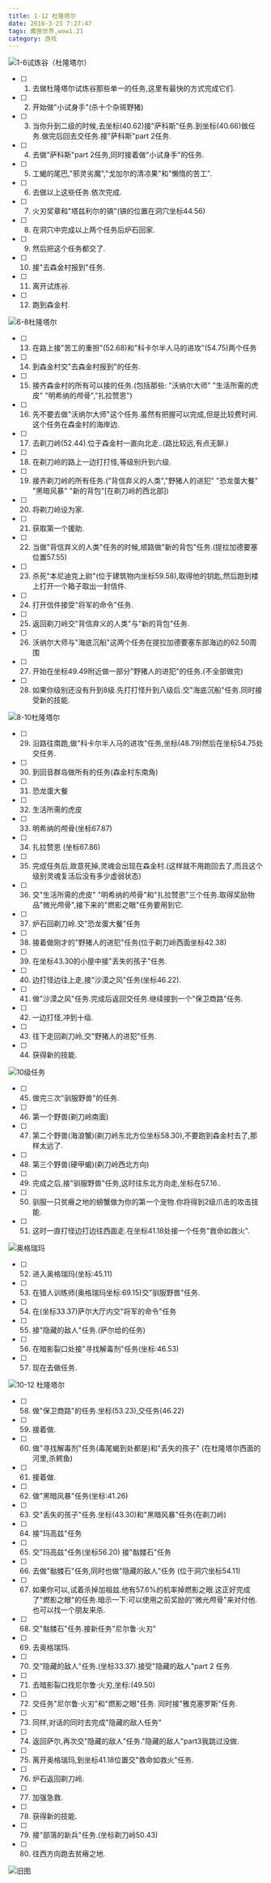 ```yaml
---
title: 1-12 杜隆塔尔
date: 2018-3-25 7:27:47
tags: 魔兽世界,wow1.21
category: 游戏
---
```

![1-6试炼谷（杜隆塔尔）][1]
- [ ] 1. 去做杜隆塔尔试炼谷那些单一的任务,这里有最快的方式完成它们.
- [ ] 2. 开始做"小试身手"(杀十个杂斑野猪)
- [ ] 3. 当你升到二级的时候,去坐标(40.62)接"萨科斯"任务.到坐标(40.66)做任务.做完后回去交任务.接"萨科斯"part 2任务.
- [ ] 4. 去做"萨科斯"part 2任务,同时接着做"小试身手"的任务.
- [ ] 5. 工蝎的尾巴,"邪灵劣魔","戈加尔的清凉果"和"懒惰的苦工".
- [ ] 6. 去做以上这些任务.依次完成.
- [ ] 7. 火刃奖章和"塔兹利尔的镐"(镐的位置在洞穴坐标44.56)
- [ ] 8. 在洞穴中完成以上两个任务后炉石回家.
- [ ] 9. 然后把这个任务都交了.
- [ ] 10. 接"去森金村报到"任务.
- [ ] 11. 离开试炼谷.
- [ ] 12. 跑到森金村.

![6-8杜隆塔尔][2]
- [ ] 13. 在路上接"苦工的重担"(52.68)和"科卡尔半人马的进攻"(54.75)两个任务
- [ ] 14. 到森金村交"去森金村报到"的任务.
- [ ] 15. 接齐森金村的所有可以接的任务.(包括那些: "沃纳尔大师" "生活所需的虎皮" "明希纳的颅骨","扎拉赞恩")
- [ ] 16. 先不要去做"沃纳尔大师"这个任务.虽然有把握可以完成,但是比较费时间.这个任务在森金村的海岸边.
- [ ] 17. 去剃刀岭(52.44).位于森金村一直向北走..(路比较远,有点无聊.)
- [ ] 18. 在剃刀岭的路上一边打打怪,等级别升到六级.
- [ ] 19. 接齐剃刀岭的所有任务.("背信弃义的人类","野猪人的进犯" "恐龙蛋大餐" "黑暗风暴" "新的背包"[在剃刀岭的西北部]) 
- [ ] 20. 将剃刀岭设为家.
- [ ] 21. 获取第一个援助.
- [ ] 22. 当做"背信弃义的人类"任务的时候,顺路做"新的背包"任务.(提拉加德要塞位置57.55)
- [ ] 23. 杀死"本尼迪克上尉"(位于建筑物内坐标59.58),取得他的钥匙,然后跑到楼上打开一个箱子取出一封信件.
- [ ] 24. 打开信件接受"将军的命令"任务.
- [ ] 25. 返回剃刀岭交"背信弃义的人类"与"新的背包"任务.
- [ ] 26. 沃纳尔大师与"海底沉船"这两个任务在提拉加德要塞东部海边的62.50周围
- [ ] 27. 开始在坐标49.49附近做一部分"野猪人的进犯"的任务.(不全部做完)
- [ ] 28. 如果你级别还没有升到8级.先打打怪升到八级后.交"海底沉船"任务.同时接受新的技能.

![8-10杜隆塔尔][3]
- [ ] 29. 沿路往南跑,做"科卡尔半人马的进攻"任务,坐标(48.79)然后在坐标54.75处交任务.
- [ ] 30. 到回音群岛做所有的任务(森金村东南角)
- [ ] 31. 恐龙蛋大餐
- [ ] 32. 生活所需的虎皮
- [ ] 33. 明希纳的颅骨(坐标67.87)
- [ ] 34. 扎拉赞恩 (坐标67.86) 
- [ ] 35. 完成任务后,故意死掉,灵魂会出现在森金村.(这样就不用跑回去了,而且这个级别灵魂复活后没有多少虚弱状态)
- [ ] 36. 交"生活所需的虎皮" "明希纳的颅骨"和"扎拉赞恩"三个任务.取得奖励物品"微光颅骨",接下来的"燃影之眼"任务要用到它.
- [ ] 37. 炉石回剃刀岭.交"恐龙蛋大餐"任务
- [ ] 38. 接着做刚才的"野猪人的进犯"任务(位于剃刀岭西面坐标42.38)
- [ ] 39. 在坐标43.30的小屋中接"丢失的孩子"任务.
- [ ] 40. 边打怪边往上走,接"沙漠之风"任务(坐标46.22).
- [ ] 41. 做"沙漠之风"任务.完成后返回交任务.继续接到一个"保卫商路"任务.
- [ ] 42. 一边打怪,冲到十级.
- [ ] 43. 往下走回剃刀岭,交"野猪人的进犯"任务.
- [ ] 44. 获得新的技能. 

![10级任务][4]
- [ ] 45. 做完三次"驯服野兽"的任务.
- [ ] 46. 第一个野兽(剃刀岭南面)
- [ ] 47. 第二个野兽(海浪蟹)(剃刀岭东北方位坐标58.30),不要跑到森金村去了,那样太远了.
- [ ] 48. 第三个野兽(硬甲蝎)(剃刀岭西北方向)
- [ ] 49. 完成之后,接"驯服野兽"任务,这时往东北方向走,坐标在57.16..
- [ ] 50. 驯服一只贫瘠之地的螃蟹做为你的第一个宠物.你将得到2级爪击的攻击技能. 
- [ ] 51. 这时一直打怪边打边往西面走.在坐标41.18处接一个任务"救命如救火".

![奥格瑞玛][5]
- [ ] 52. 进入奥格瑞玛(坐标:45.11) 
- [ ] 53. 在猎人训练师(奥格瑞玛坐标:69.15)交"驯服野兽"任务. 
- [ ] 54. 在(坐标33.37)萨尔大厅内交"将军的命令"任务
- [ ] 55. 接"隐藏的敌人"任务.(萨尔给的任务)
- [ ] 56. 在暗影裂口处接"寻找解毒剂"任务(坐标:46.53)
- [ ] 57. 现在去做任务.

![10-12 杜隆塔尔][6]
- [ ] 58. 做"保卫商路"的任务.坐标(53.23),交任务(46.22)
- [ ] 59. 接着做.
- [ ] 60. 做"寻找解毒剂"任务(毒尾蝎到处都是)和"丢失的孩子" (在杜隆塔尔西面的河里,杀鳄鱼)
- [ ] 61. 接着做.
- [ ] 62. 做"黑暗风暴"任务(坐标:41.26)
- [ ] 63. 交"丢失的孩子"任务.坐标(43.30)和"黑暗风暴"任务(在剃刀岭)
- [ ] 64. 接"玛高兹"任务
- [ ] 65. 交"玛高兹"任务(坐标56.20) 接"骷髅石"任务
- [ ] 66. 去做"骷髅石"任务,同时也做"隐藏的敌人"任务 (位于洞穴坐标54.11)
- [ ] 67. 如果你可以,试着杀掉加祖兹.他有57.6%的机率掉燃影之眼.这正好完成了"燃影之眼"的任务.暗示一下:可以使用之前奖励的"微光颅骨"来对付他.也可以找一个朋友来杀.
- [ ] 68. 交"骷髅石"任务.接新任务"尼尔鲁·火刃"
- [ ] 69. 去奥格瑞玛.
- [ ] 70. 交"隐藏的敌人"任务.(坐标33.37).接受"隐藏的敌人"part 2 任务.
- [ ] 71. 去暗影裂口找尼尔鲁·火刃,坐标:(49.50)
- [ ] 72. 交任务"尼尔鲁·火刃"和"燃影之眼"任务. 同时接"雅克塞罗斯"任务.
- [ ] 73. 同样,对话的同时去完成"隐藏的敌人任务"
- [ ] 74. 返回萨尔,再次交"隐藏的敌人"任务."隐藏的敌人"part3我跳过没做.
- [ ] 75. 离开奥格瑞玛,到坐标41.18位置交"救命如救火"任务.
- [ ] 76. 炉石返回剃刀岭.
- [ ] 77. 加强急救.
- [ ] 78. 获得新的技能.
- [ ] 79. 接"部落的新兵"任务.(坐标剃刀岭50.43)
- [ ] 80. 往西方向跑去贫瘠之地.

![旧图][7]


  [1]: ./images/1_1.jpg "1"
  [2]: ./images/2.jpg "2"
  [3]: ./images/3.jpg "3"
  [4]: ./images/4.jpg "4"
  [5]: ./images/5.jpg "5"
  [6]: ./images/6.jpg "6"
  [7]: ./images/0.jpg "0"